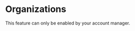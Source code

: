 # Organizations

<aside class="warning">This feature can only be enabled by your account manager.</aside>
